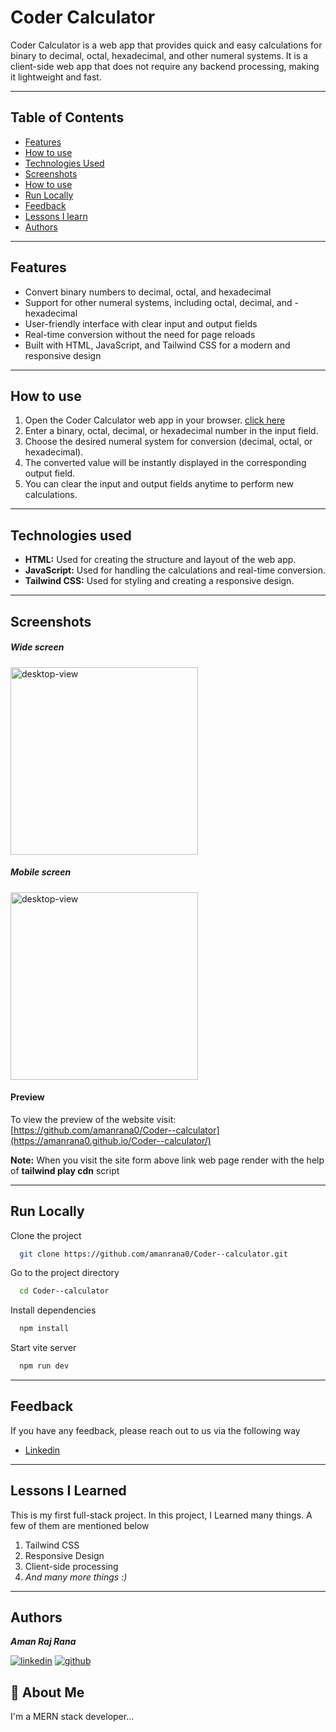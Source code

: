 
# Coder Calculator

Coder Calculator is a web app that provides quick and easy calculations for binary to decimal, octal, hexadecimal, and other numeral systems. It is a client-side web app that does not require any backend processing, making it lightweight and fast.

---
## Table of Contents


- [Features](#features)
- [How to use](#how-to-use)
- [Technologies Used](#Technologies-Used)
- [Screenshots](#screenshots)
- [How to use](#how-to-use)
- [Run Locally](#run-locally)
- [Feedback](#feedback)
- [Lessons I learn](#lessons-i-learned)
- [Authors](#authors)


---

## Features

- Convert binary numbers to decimal, octal, and hexadecimal
- Support for other numeral systems, including octal, decimal, and - hexadecimal
- User-friendly interface with clear input and output fields
- Real-time conversion without the need for page reloads
- Built with HTML, JavaScript, and Tailwind CSS for a modern and responsive design

---
## How to use

1. Open the Coder Calculator web app in your browser. [click here](https://github.com/amanrana0/Coder--calculator)
2. Enter a binary, octal, decimal, or hexadecimal number in the input field.
3. Choose the desired numeral system for conversion (decimal, octal, or hexadecimal).
4. The converted value will be instantly displayed in the corresponding output field.
5. You can clear the input and output fields anytime to perform new calculations.

---


## Technologies used
- **HTML:** Used for creating the structure and layout of the web app.
- **JavaScript:** Used for handling the calculations and real-time conversion.
- **Tailwind CSS:** Used for styling and creating a responsive design.

---

## Screenshots

##### Wide screen
<img src="https://bit.ly/3oic30m" height="300" alt="desktop-view">

##### Mobile screen
<img src="https://bit.ly/3MWgZlX" height="300" alt="desktop-view">

#### Preview

To view the preview of the website visit:  [https://github.com/amanrana0/Coder--calculator](https://amanrana0.github.io/Coder--calculator/)

**Note:**
When you visit the site form above link web page render with the help of __tailwind play cdn__ script

---

## Run Locally

Clone the project

```bash
  git clone https://github.com/amanrana0/Coder--calculator.git
```

Go to the project directory

```bash
  cd Coder--calculator
```

Install dependencies

```bash
  npm install
```

Start vite server

```bash
  npm run dev
```

---




## Feedback

If you have any feedback, please reach out to us via the following way

- [Linkedin](https://www.linkedin.com/in/arrana)

----

## Lessons I Learned

This is my first full-stack project. In this project, I Learned many things. A few of them are mentioned below
1. Tailwind CSS
2. Responsive Design
3. Client-side processing
8. _And many more things :)_

---

## Authors
**_Aman Raj Rana_**

[![linkedin](https://img.shields.io/badge/linkedin-0A66C2?style=for-the-badge&logo=linkedin&logoColor=white)](https://www.linkedin.com/in/arrana)
[![github](https://img.shields.io/badge/github-000000?style=for-the-badge&logo=github&logoColor=white)](https://github.com/amanrana0)

## 🚀 About Me
I'm a MERN stack developer...


